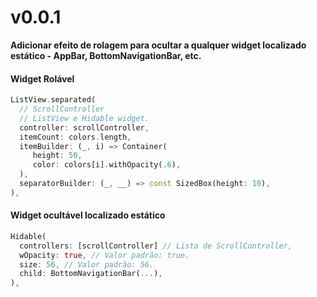 # v0.0.1

**Adicionar efeito de rolagem para ocultar a qualquer widget localizado estático - AppBar, BottomNavigationBar, etc.**

#### Widget Rolável

```dart
ListView.separated(
  // ScrollController
  // ListView e Hidable widget.
  controller: scrollController,
  itemCount: colors.length,
  itemBuilder: (_, i) => Container(
     height: 50,
     color: colors[i].withOpacity(.6),
  ),
  separatorBuilder: (_, __) => const SizedBox(height: 10),
),
```

#### Widget ocultável localizado estático

```dart
Hidable(
  controllers: [scrollController] // Lista de ScrollController,
  wOpacity: true, // Valor padrão: true.
  size: 56, // Valor padrão: 56.
  child: BottomNavigationBar(...),
),
```
